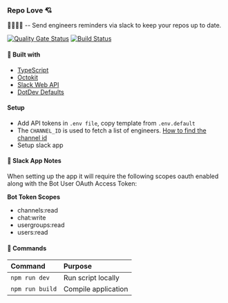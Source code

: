 ### Repo Love 💘

👩‍💻👨‍💻 -- Send engineers reminders via slack to keep your repos up to date.

[![Quality Gate Status](https://sonarcloud.io/api/project_badges/measure?project=thenationofalex_repo-love&metric=alert_status)](https://sonarcloud.io/dashboard?id=thenationofalex_repo-love)
[![Build Status](https://travis-ci.org/thenationofalex/repo-love.svg?branch=master)](https://travis-ci.org/thenationofalex/repo-love)

#### 🔨 Built with

- [TypeScript](https://www.typescriptlang.org/)
- [Octokit](https://github.com/octokit/core.js#rest-api-example)
- [Slack Web API](https://www.npmjs.com/package/@slack/web-api)
- [DotDev Defaults](https://www.npmjs.com/package/dotenv-defaults)

#### Setup

- Add API tokens in `.env file`, copy template from `.env.default`
- The `CHANNEL_ID` is used to fetch a list of engineers. [How to find the channel id](https://stackoverflow.com/a/57246565)
- Setup slack app

#### 📖 Slack App Notes

When setting up the app it will require the following scopes oauth enabled along with the Bot User OAuth Access Token:

__Bot Token Scopes__

- channels:read
- chat:write
- usergroups:read
-	users:read

#### 📖 Commands

Command                | Purpose
:--------------------- | :----------------------------------------------
`npm run dev`          | Run script locally
`npm run build`        | Compile application

